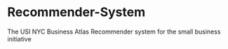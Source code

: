 # Recommender-System
The USI NYC Business Atlas Recommender system for the small business initiative
